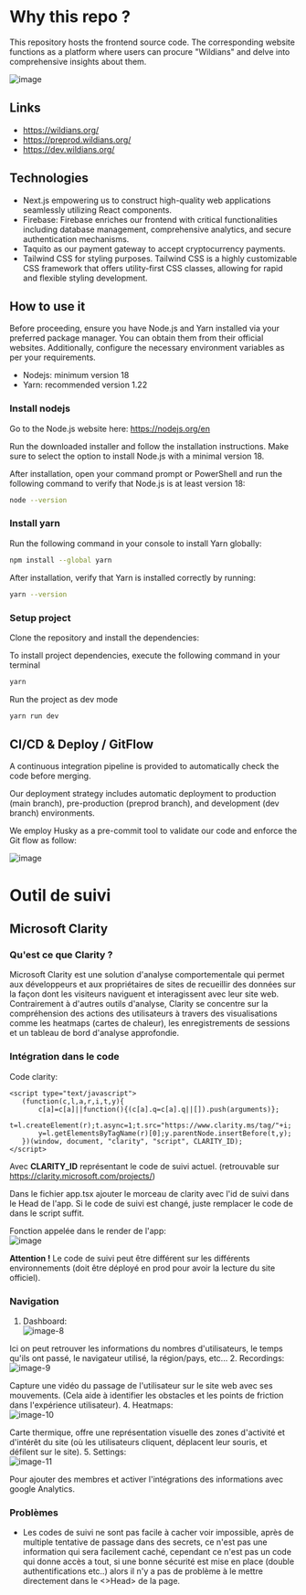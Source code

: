 # Why this repo ?

This repository hosts the frontend source code. The corresponding website functions as a platform where users can procure "Wildians" and delve into comprehensive insights about them.

![image](https://github.com/areschain-organization/Wildians-frontend/assets/70762494/7d6512ca-7253-4202-8c27-9f33b6c2e4b1)


## Links
- https://wildians.org/
- https://preprod.wildians.org/
- https://dev.wildians.org/

## Technologies

- Next.js empowering us to construct high-quality web applications seamlessly utilizing React components.
- Firebase: Firebase enriches our frontend with critical functionalities including database management, comprehensive analytics, and secure authentication mechanisms.
- Taquito as our payment gateway to accept cryptocurrency payments.
- Tailwind CSS for styling purposes. Tailwind CSS is a highly customizable CSS framework that offers utility-first CSS classes, allowing for rapid and flexible styling development. 

## How to use it

Before proceeding, ensure you have Node.js and Yarn installed via your preferred package manager. You can obtain them from their official websites. Additionally, configure the necessary environment variables as per your requirements.

- Nodejs: minimum version 18
- Yarn: recommended version 1.22

### Install nodejs

Go to the Node.js website here: https://nodejs.org/en

Run the downloaded installer and follow the installation instructions. Make sure to select the option to install Node.js with a minimal version 18.

After installation, open your command prompt or PowerShell and run the following command to verify that Node.js is at least version 18:

```bash
node --version
```

### Install yarn

Run the following command in your console to install Yarn globally:

```bash
npm install --global yarn
```

After installation, verify that Yarn is installed correctly by running:

```bash
yarn --version
```

### Setup project
Clone the repository and install the dependencies:

To install project dependencies, execute the following command in your terminal

```bash
yarn
```

Run the project as dev mode

```bash
yarn run dev
```

## CI/CD & Deploy / GitFlow

A continuous integration pipeline is provided to automatically check the code before merging.

Our deployment strategy includes automatic deployment to production (main branch), pre-production (preprod branch), and development (dev branch) environments.

We employ Husky as a pre-commit tool to validate our code and enforce the Git flow as follow:

![image](https://github.com/areschain-organization/Wildians-frontend/assets/70762494/1793bec2-54b2-40ed-a6b1-c535a424e020)


# Outil de suivi

## Microsoft Clarity

### Qu'est ce que Clarity ?

Microsoft Clarity est une solution d'analyse comportementale qui permet aux développeurs et aux propriétaires de sites de recueillir des données sur la façon dont les visiteurs naviguent et interagissent avec leur site web. Contrairement à d'autres outils d'analyse, Clarity se concentre sur la compréhension des actions des utilisateurs à travers des visualisations comme les heatmaps (cartes de chaleur), les enregistrements de sessions et un tableau de bord d'analyse approfondie.

### Intégration dans le code
 
 Code clarity:
 ```
 <script type="text/javascript">
    (function(c,l,a,r,i,t,y){
        c[a]=c[a]||function(){(c[a].q=c[a].q||[]).push(arguments)};
        t=l.createElement(r);t.async=1;t.src="https://www.clarity.ms/tag/"+i;
        y=l.getElementsByTagName(r)[0];y.parentNode.insertBefore(t,y);
    })(window, document, "clarity", "script", CLARITY_ID);
</script>
 ```
 Avec **CLARITY_ID** représentant le code de suivi actuel. (retrouvable sur https://clarity.microsoft.com/projects/)

 Dans le fichier app.tsx ajouter le morceau de clarity avec l'id de suivi dans le Head de l'app. Si le code de suivi est changé, juste remplacer le code de dans le script suffit.

Fonction appelée dans le render de l'app:\
![image](https://github.com/areschain-organization/Wildians-frontend/assets/61387998/a8fee10d-6f96-4f0f-b978-de9ee627fd03)

 

 **Attention !** 
 Le code de suivi peut être différent sur les différents environnements (doit être déployé en prod pour avoir la lecture du site officiel).

### Navigation

1. Dashboard:\
![image-8](https://github.com/areschain-organization/Wildians-frontend/assets/61387998/a3f0b6c9-128d-400f-a91c-9cc811995520)

Ici on peut retrouver les informations du nombres d'utilisateurs, le temps qu'ils ont passé, le navigateur utilisé, la région/pays, etc...
2. Recordings:\
![image-9](https://github.com/areschain-organization/Wildians-frontend/assets/61387998/74a39ce2-9697-4713-a00f-f1ef5c0986e1)

Capture une vidéo du passage de l'utilisateur sur le site web avec ses mouvements. (Cela aide à identifier les obstacles et les points de friction dans l'expérience utilisateur).
4. Heatmaps:\
![image-10](https://github.com/areschain-organization/Wildians-frontend/assets/61387998/aede73d1-7723-4f33-841b-4f97dab702d5)

Carte thermique, offre une représentation visuelle des zones d'activité et d'intérêt du site (où les utilisateurs cliquent, déplacent leur souris, et défilent sur le site).
5. Settings:\
![image-11](https://github.com/areschain-organization/Wildians-frontend/assets/61387998/806ce6bf-ea55-4a26-80d4-31b1dc1a7cfb)

Pour ajouter des membres et activer l'intégrations des informations avec google Analytics.

### Problèmes

- Les codes de suivi ne sont pas facile à cacher voir impossible, après de multiple tentative de passage dans des secrets, ce n'est pas une information qui sera facilement caché, cependant ce n'est pas un code qui donne accès a tout, si une bonne sécurité est mise en place (double authentifications etc..) alors il n'y a pas de problème à le mettre directement dans le <>Head> de la page.



